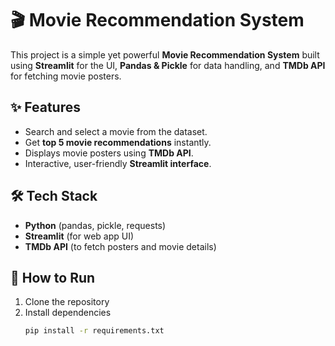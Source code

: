 # 🎬 Movie Recommendation System

This project is a simple yet powerful **Movie Recommendation System** built using **Streamlit** for the UI, **Pandas & Pickle** for data handling, and **TMDb API** for fetching movie posters.  

## ✨ Features
- Search and select a movie from the dataset.  
- Get **top 5 movie recommendations** instantly.  
- Displays movie posters using **TMDb API**.  
- Interactive, user-friendly **Streamlit interface**.  

## 🛠️ Tech Stack
- **Python** (pandas, pickle, requests)  
- **Streamlit** (for web app UI)  
- **TMDb API** (to fetch posters and movie details)  

## 🚀 How to Run
1. Clone the repository  
2. Install dependencies  
   ```bash
   pip install -r requirements.txt
